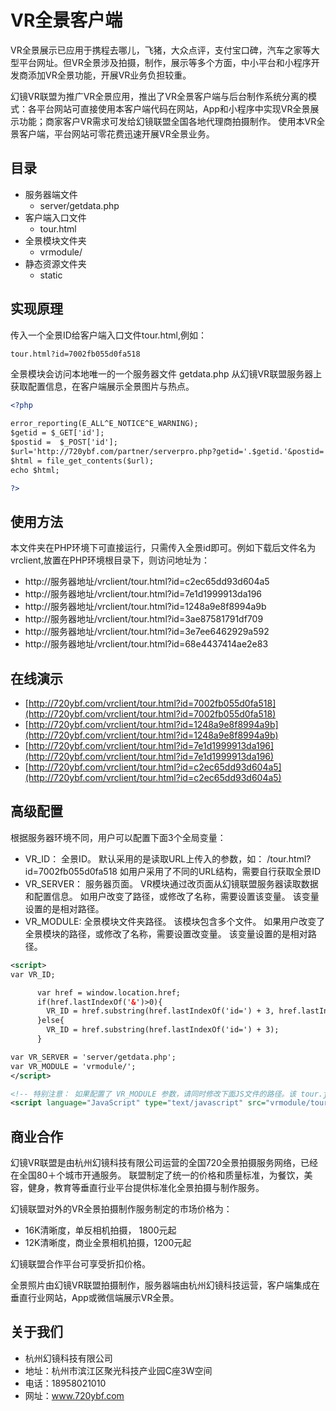 # VR全景客户端

VR全景展示已应用于携程去哪儿，飞猪，大众点评，支付宝口碑，汽车之家等大型平台网址。但VR全景涉及拍摄，制作，展示等多个方面，中小平台和小程序开发商添加VR全景功能，开展VR业务负担较重。

幻镜VR联盟为推广VR全景应用，推出了VR全景客户端与后台制作系统分离的模式：各平台网站可直接使用本客户端代码在网站，App和小程序中实现VR全景展示功能；商家客户VR需求可发给幻镜联盟全国各地代理商拍摄制作。
使用本VR全景客户端，平台网站可零花费迅速开展VR全景业务。

## 目录

* 服务器端文件
  * server/getdata.php
* 客户端入口文件
  * tour.html
* 全景模块文件夹
  * vrmodule/
* 静态资源文件夹
  * static

## 实现原理

传入一个全景ID给客户端入口文件tour.html,例如：
```xml
tour.html?id=7002fb055d0fa518
```

全景模块会访问本地唯一的一个服务器文件 getdata.php 从幻镜VR联盟服务器上获取配置信息，在客户端展示全景图片与热点。


```xml
<?php

error_reporting(E_ALL^E_NOTICE^E_WARNING);
$getid = $_GET['id'];
$postid =  $_POST['id'];
$url='http://720ybf.com/partner/serverpro.php?getid='.$getid.'&postid='.$postid.'&key=publickey';
$html = file_get_contents($url);
echo $html;

?>
```

## 使用方法

本文件夹在PHP环境下可直接运行，只需传入全景id即可。例如下载后文件名为vrclient,放置在PHP环境根目录下，则访问地址为：

  - http://服务器地址/vrclient/tour.html?id=c2ec65dd93d604a5
  - http://服务器地址/vrclient/tour.html?id=7e1d1999913da196
  - http://服务器地址/vrclient/tour.html?id=1248a9e8f8994a9b
  - http://服务器地址/vrclient/tour.html?id=3ae87581791df709
  - http://服务器地址/vrclient/tour.html?id=3e7ee6462929a592
  - http://服务器地址/vrclient/tour.html?id=68e4437414ae2e83


## 在线演示

* [http://720ybf.com/vrclient/tour.html?id=7002fb055d0fa518](http://720ybf.com/vrclient/tour.html?id=7002fb055d0fa518)
* [http://720ybf.com/vrclient/tour.html?id=1248a9e8f8994a9b](http://720ybf.com/vrclient/tour.html?id=1248a9e8f8994a9b)
* [http://720ybf.com/vrclient/tour.html?id=7e1d1999913da196](http://720ybf.com/vrclient/tour.html?id=7e1d1999913da196)
* [http://720ybf.com/vrclient/tour.html?id=c2ec65dd93d604a5](http://720ybf.com/vrclient/tour.html?id=c2ec65dd93d604a5)


## 高级配置

根据服务器环境不同，用户可以配置下面3个全局变量：

  - VR_ID：      全景ID。   默认采用的是读取URL上传入的参数，如： /tour.html?id=7002fb055d0fa518
                       如用户采用了不同的URL结构，需要自行获取全景ID
  - VR_SERVER：  服务器页面。 VR模块通过改页面从幻镜联盟服务器读取数据和配置信息。
                        如用户改变了路径，或修改了名称，需要设置该变量。
                        该变量设置的是相对路径。
  - VR_MODULE:   全景模块文件夹路径。 该模块包含多个文件。
                        如果用户改变了全景模块的路径，或修改了名称，需要设置改变量。
                        该变量设置的是相对路径。

```xml
<script>
var VR_ID;

      var href = window.location.href;
      if(href.lastIndexOf('&')>0){
        VR_ID = href.substring(href.lastIndexOf('id=') + 3, href.lastIndexOf('&'));
      }else{
        VR_ID = href.substring(href.lastIndexOf('id=') + 3);
      }

var VR_SERVER = 'server/getdata.php';
var VR_MODULE = 'vrmodule/';
</script>

<!-- 特别注意： 如果配置了 VR_MODULE 参数，请同时修改下面JS文件的路径。该 tour.js 文件放置在全景模块文件夹下。-->
<script language="JavaScript" type="text/javascript" src="vrmodule/tour.js"></script>
```


## 商业合作

幻镜VR联盟是由杭州幻镜科技有限公司运营的全国720全景拍摄服务网络，已经在全国80＋个城市开通服务。
联盟制定了统一的价格和质量标准，为餐饮，美容，健身，教育等垂直行业平台提供标准化全景拍摄与制作服务。

幻镜联盟对外的VR全景拍摄制作服务制定的市场价格为：
  - 16K清晰度，单反相机拍摄， 1800元起
  - 12K清晰度，商业全景相机拍摄，1200元起

幻镜联盟合作平台可享受折扣价格。

全景照片由幻镜VR联盟拍摄制作，服务器端由杭州幻镜科技运营，客户端集成在垂直行业网站，App或微信端展示VR全景。

## 关于我们

  - 杭州幻镜科技有限公司
  - 地址：杭州市滨江区聚光科技产业园C座3W空间
  - 电话：18958021010
  - 网址：www.720ybf.com
